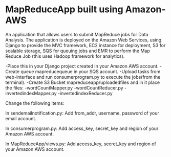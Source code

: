 # MapReduceApp built using Amazon-AWS

An application that allows users to submit MapReduce jobs for Data Analysis. The application is deployed on the Amazon Web Services, using Django to provide the MVC framework, EC2 instance for deployment, S3 for scalable storage, SQS for queuing jobs and EMR to perform the Map Reduce Job (this uses Hadoop framework for analytics).

-Place this in your Django project created in your Amazon AWS account.
-Create queue mapreducequeue in your SQS account.
-Upload tasks from web-interface and run consumerprogram.py to execute the jobs(from the terminal).
-Create S3 Bucket mapreduceapp/uploadedfiles and in it place the files:
    -wordCountMapper.py
    -wordCountReducer.py
    -invertedindexMapper.py
    -invertedindexReducer.py

Change the following items:

In sendemailnotification.py:
Add from_addr, username, password of your email account.

In consumerprogram.py:
Add access_key, secret_key and region of your Amazon AWS account.

In MapReduceApp/views.py:
Add access_key, secret_key and region of your Amazon AWS account.
